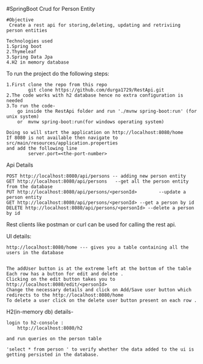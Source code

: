 #SpringBoot Crud for Person Entity

	#Objective
	 Create a rest api for storing,deleting, updating and retriviing person entities
	
	Technologies used
	1.Spring boot
	2.Thymeleaf 
	3.Spring Data Jpa
	4.H2 in memory database

To run the project do the following steps:
	


	1.First clone the repo from this repo
			git clone https://github.com/durga1729/RestApi.git
	2.The code works with h2 database hence no extra configuration is needed
	3.To run the code-
		go inside the RestApi folder and run './mvnw spring-boot:run' (for unix system)
		or  mvnw spring-boot:run(for windows operating system)

	Doing so will start the application on http://localhost:8080/home
	If 8080 is not available then navigate to src/main/resources/application.properties 
	and add the following line
			server.port=<the-port-number>
	 
	
Api Details			


	POST http://localhost:8080/api/persons -- adding new person entity 		
	GET http://localhost:8080/api/persons	--get all the person entity from the database
	PUT http://localhost:8080/api/persons/<personId>		--update a person entity
	GET http://localhost:8080/api/persons/<personId> --get a person by id
	DELETE http://localhost:8080/api/persons/<personId> --delete a person by id

Rest clients like postman or curl can be used for calling the rest api.


UI details:
	
	
	http://localhost:8080/home --- gives you a table containing all the users in the database
	

	The addUser button is at the extreme left at the bottom of the table
	Each row has a button for edit and delete . 
	Clicking on the edit button takes you to http://localhost:8080/edit/<personId>
	Change the necessary details and click on Add/Save user button which redirects to the http://localhost:8080/home
	To delete a user click on the delete user button present on each row . 


H2(in-memory db) details-

	login to h2-console :
		http://localhost:8080/h2

	and run queries on the person table 
	
	'select * from person ' to verify whether the data added to the ui is getting persisted in the database.

	

		


